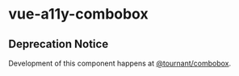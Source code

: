 # vue-a11y-combobox

## Deprecation Notice

Development of this component happens at [@tournant/combobox](https://github.com/tournantdev/ui/tree/master/packages/combobox).
